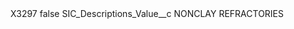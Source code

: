 <?xml version="1.0" encoding="UTF-8"?>
<CustomMetadata xmlns="http://soap.sforce.com/2006/04/metadata" xmlns:xsi="http://www.w3.org/2001/XMLSchema-instance" xmlns:xsd="http://www.w3.org/2001/XMLSchema">
    <label>X3297</label>
    <protected>false</protected>
    <values>
        <field>SIC_Descriptions_Value__c</field>
        <value xsi:type="xsd:string">NONCLAY REFRACTORIES</value>
    </values>
</CustomMetadata>
